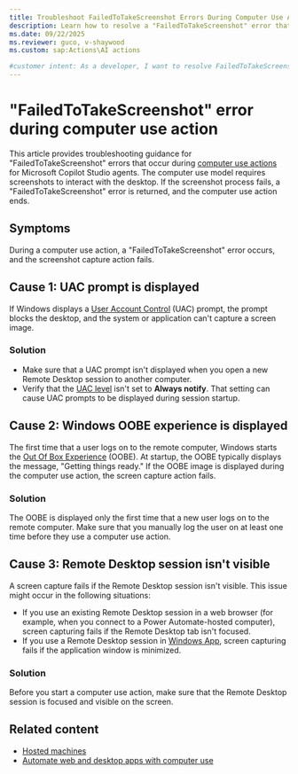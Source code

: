 ```yaml
---
title: Troubleshoot FailedToTakeScreenshot Errors During Computer Use Actions
description: Learn how to resolve a "FailedToTakeScreenshot" error that occurs during computer use actions in Microsoft Copilot Studio.
ms.date: 09/22/2025
ms.reviewer: guco, v-shaywood
ms.custom: sap:Actions\AI actions

#customer intent: As a developer, I want to resolve FailedToTakeScreenshot errors that occur during computer use actions. These errors are preventing me from using computer use actions with my Copilot agents.
---
```


# "FailedToTakeScreenshot" error during computer use action

This article provides troubleshooting guidance for "FailedToTakeScreenshot" errors that occur during [computer use actions](/microsoft-copilot-studio/computer-use) for Microsoft Copilot Studio agents. The computer use model requires screenshots to interact with the desktop. If the screenshot process fails, a "FailedToTakeScreenshot" error is returned, and the computer use action ends.

## Symptoms

During a computer use action, a "FailedToTakeScreenshot" error occurs, and the screenshot capture action fails.

## Cause 1: UAC prompt is displayed

If Windows displays a [User Account Control](/windows/security/application-security/application-control/user-account-control/) (UAC) prompt, the prompt blocks the desktop, and the system or application can't capture a screen image.

### Solution

- Make sure that a UAC prompt isn't displayed when you open a new Remote Desktop session to another computer.
- Verify that the [UAC level](/windows/security/application-security/application-control/user-account-control/architecture#system) isn't set to **Always notify**. That setting can cause UAC prompts to be displayed during session startup.

## Cause 2: Windows OOBE experience is displayed

The first time that a user logs on to the remote computer, Windows starts the [Out Of Box Experience](/windows-hardware/customize/desktop/customize-oobe-in-windows-11) (OOBE). At startup, the OOBE typically displays the message, "Getting things ready." If the OOBE image is displayed during the computer use action, the screen capture action fails.

### Solution

The OOBE is displayed only the first time that a new user logs on to the remote computer. Make sure that you manually log the user on at least one time before they use a computer use action.

## Cause 3: Remote Desktop session isn't visible

A screen capture fails if the Remote Desktop session isn't visible. This issue might occur in the following situations:

- If you use an existing Remote Desktop session in a web browser (for example, when you connect to a Power Automate-hosted computer), screen capturing fails if the Remote Desktop tab isn't focused.
- If you use a Remote Desktop session in [Windows App](/windows-app/overview), screen capturing fails if the application window is minimized.

### Solution

Before you start a computer use action, make sure that the Remote Desktop session is focused and visible on the screen.

## Related content

- [Hosted machines](/power-automate/desktop-flows/hosted-machines)
- [Automate web and desktop apps with computer use](/microsoft-copilot-studio/computer-use)
